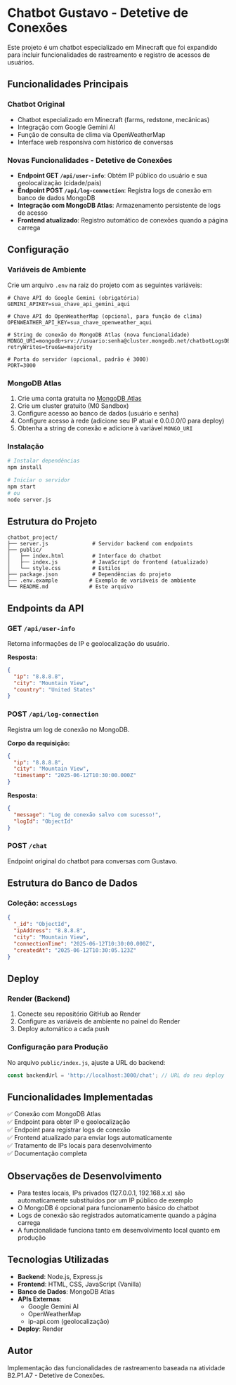 # Chatbot Gustavo - Detetive de Conexões

Este projeto é um chatbot especializado em Minecraft que foi expandido para incluir funcionalidades de rastreamento e registro de acessos de usuários.

## Funcionalidades Principais

### Chatbot Original
- Chatbot especializado em Minecraft (farms, redstone, mecânicas)
- Integração com Google Gemini AI
- Função de consulta de clima via OpenWeatherMap
- Interface web responsiva com histórico de conversas

### Novas Funcionalidades - Detetive de Conexões
- **Endpoint GET `/api/user-info`**: Obtém IP público do usuário e sua geolocalização (cidade/país)
- **Endpoint POST `/api/log-connection`**: Registra logs de conexão em banco de dados MongoDB
- **Integração com MongoDB Atlas**: Armazenamento persistente de logs de acesso
- **Frontend atualizado**: Registro automático de conexões quando a página carrega

## Configuração

### Variáveis de Ambiente

Crie um arquivo `.env` na raiz do projeto com as seguintes variáveis:

```env
# Chave API do Google Gemini (obrigatória)
GEMINI_APIKEY=sua_chave_api_gemini_aqui

# Chave API do OpenWeatherMap (opcional, para função de clima)
OPENWEATHER_API_KEY=sua_chave_openweather_aqui

# String de conexão do MongoDB Atlas (nova funcionalidade)
MONGO_URI=mongodb+srv://usuario:senha@cluster.mongodb.net/chatbotLogsDB?retryWrites=true&w=majority

# Porta do servidor (opcional, padrão é 3000)
PORT=3000
```

### MongoDB Atlas

1. Crie uma conta gratuita no [MongoDB Atlas](https://www.mongodb.com/atlas)
2. Crie um cluster gratuito (M0 Sandbox)
3. Configure acesso ao banco de dados (usuário e senha)
4. Configure acesso à rede (adicione seu IP atual e 0.0.0.0/0 para deploy)
5. Obtenha a string de conexão e adicione à variável `MONGO_URI`

### Instalação

```bash
# Instalar dependências
npm install

# Iniciar o servidor
npm start
# ou
node server.js
```

## Estrutura do Projeto

```
chatbot_project/
├── server.js              # Servidor backend com endpoints
├── public/
│   ├── index.html         # Interface do chatbot
│   ├── index.js           # JavaScript do frontend (atualizado)
│   └── style.css          # Estilos
├── package.json           # Dependências do projeto
├── .env.example          # Exemplo de variáveis de ambiente
└── README.md             # Este arquivo
```

## Endpoints da API

### GET `/api/user-info`
Retorna informações de IP e geolocalização do usuário.

**Resposta:**
```json
{
  "ip": "8.8.8.8",
  "city": "Mountain View",
  "country": "United States"
}
```

### POST `/api/log-connection`
Registra um log de conexão no MongoDB.

**Corpo da requisição:**
```json
{
  "ip": "8.8.8.8",
  "city": "Mountain View",
  "timestamp": "2025-06-12T10:30:00.000Z"
}
```

**Resposta:**
```json
{
  "message": "Log de conexão salvo com sucesso!",
  "logId": "ObjectId"
}
```

### POST `/chat`
Endpoint original do chatbot para conversas com Gustavo.

## Estrutura do Banco de Dados

### Coleção: `accessLogs`
```json
{
  "_id": "ObjectId",
  "ipAddress": "8.8.8.8",
  "city": "Mountain View",
  "connectionTime": "2025-06-12T10:30:00.000Z",
  "createdAt": "2025-06-12T10:30:05.123Z"
}
```

## Deploy

### Render (Backend)
1. Conecte seu repositório GitHub ao Render
2. Configure as variáveis de ambiente no painel do Render
3. Deploy automático a cada push

### Configuração para Produção
No arquivo `public/index.js`, ajuste a URL do backend:
```javascript
const backendUrl = 'http://localhost:3000/chat'; // URL do seu deploy
```

## Funcionalidades Implementadas

✅ Conexão com MongoDB Atlas  
✅ Endpoint para obter IP e geolocalização  
✅ Endpoint para registrar logs de conexão  
✅ Frontend atualizado para enviar logs automaticamente  
✅ Tratamento de IPs locais para desenvolvimento  
✅ Documentação completa  

## Observações de Desenvolvimento

- Para testes locais, IPs privados (127.0.0.1, 192.168.x.x) são automaticamente substituídos por um IP público de exemplo
- O MongoDB é opcional para funcionamento básico do chatbot
- Logs de conexão são registrados automaticamente quando a página carrega
- A funcionalidade funciona tanto em desenvolvimento local quanto em produção

## Tecnologias Utilizadas

- **Backend**: Node.js, Express.js
- **Frontend**: HTML, CSS, JavaScript (Vanilla)
- **Banco de Dados**: MongoDB Atlas
- **APIs Externas**: 
  - Google Gemini AI
  - OpenWeatherMap
  - ip-api.com (geolocalização)
- **Deploy**: Render

## Autor

Implementação das funcionalidades de rastreamento baseada na atividade B2.P1.A7 - Detetive de Conexões.

